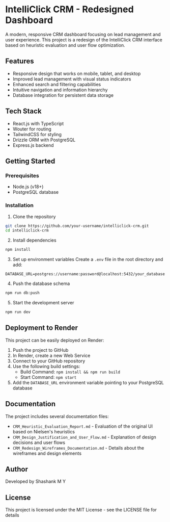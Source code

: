 # IntelliClick CRM - Redesigned Dashboard

A modern, responsive CRM dashboard focusing on lead management and user experience. This project is a redesign of the IntelliClick CRM interface based on heuristic evaluation and user flow optimization.

## Features

- Responsive design that works on mobile, tablet, and desktop
- Improved lead management with visual status indicators
- Enhanced search and filtering capabilities
- Intuitive navigation and information hierarchy
- Database integration for persistent data storage

## Tech Stack

- React.js with TypeScript
- Wouter for routing
- TailwindCSS for styling
- Drizzle ORM with PostgreSQL
- Express.js backend

## Getting Started

### Prerequisites

- Node.js (v18+)
- PostgreSQL database

### Installation

1. Clone the repository
```bash
git clone https://github.com/your-username/intelliclick-crm.git
cd intelliclick-crm
```

2. Install dependencies
```bash
npm install
```

3. Set up environment variables
Create a `.env` file in the root directory and add:
```
DATABASE_URL=postgres://username:password@localhost:5432/your_database
```

4. Push the database schema
```bash
npm run db:push
```

5. Start the development server
```bash
npm run dev
```

## Deployment to Render

This project can be easily deployed on Render:

1. Push the project to GitHub
2. In Render, create a new Web Service
3. Connect to your GitHub repository
4. Use the following build settings:
   - Build Command: `npm install && npm run build`
   - Start Command: `npm start`
5. Add the `DATABASE_URL` environment variable pointing to your PostgreSQL database

## Documentation

The project includes several documentation files:

- `CRM_Heuristic_Evaluation_Report.md` - Evaluation of the original UI based on Nielsen's heuristics
- `CRM_Design_Justification_and_User_Flow.md` - Explanation of design decisions and user flows
- `CRM_Redesign_Wireframes_Documentation.md` - Details about the wireframes and design elements

## Author

Developed by Shashank M Y

## License

This project is licensed under the MIT License - see the LICENSE file for details